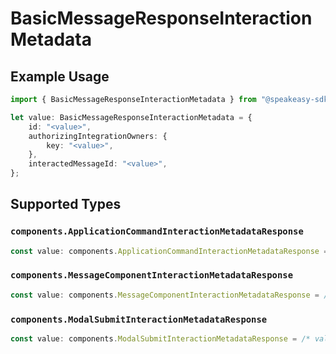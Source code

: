# BasicMessageResponseInteractionMetadata

## Example Usage

```typescript
import { BasicMessageResponseInteractionMetadata } from "@speakeasy-sdks/discord/models/components";

let value: BasicMessageResponseInteractionMetadata = {
    id: "<value>",
    authorizingIntegrationOwners: {
        key: "<value>",
    },
    interactedMessageId: "<value>",
};
```

## Supported Types

### `components.ApplicationCommandInteractionMetadataResponse`

```typescript
const value: components.ApplicationCommandInteractionMetadataResponse = /* values here */
```

### `components.MessageComponentInteractionMetadataResponse`

```typescript
const value: components.MessageComponentInteractionMetadataResponse = /* values here */
```

### `components.ModalSubmitInteractionMetadataResponse`

```typescript
const value: components.ModalSubmitInteractionMetadataResponse = /* values here */
```

